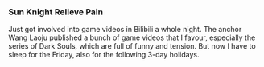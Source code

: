 ### Sun Knight Relieve Pain
Just got involved into game videos in Bilibili a whole night. The anchor Wang Laoju published a bunch of game videos that I favour, especially the series of Dark Souls, which are full of funny and tension. But now I have to sleep for the Friday, also for the following 3-day holidays.
